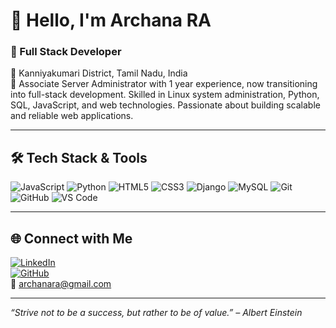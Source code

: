 # 👋 Hello, I'm Archana RA

### 💼 Full Stack Developer  
📍 Kanniyakumari District, Tamil Nadu, India  
🌱 Associate Server Administrator with 1 year experience, now transitioning into full-stack development. Skilled in Linux system administration, Python, SQL, JavaScript, and web technologies. Passionate about building scalable and reliable web applications.

---

## 🛠️ Tech Stack & Tools

<p>
  <img alt="JavaScript" src="https://img.shields.io/badge/-JavaScript-F7DF1E?style=flat-square&logo=javascript&logoColor=black" />
  <img alt="Python" src="https://img.shields.io/badge/-Python-3776AB?style=flat-square&logo=python&logoColor=white" />
  <img alt="HTML5" src="https://img.shields.io/badge/-HTML5-E34F26?style=flat-square&logo=html5&logoColor=white" />
  <img alt="CSS3" src="https://img.shields.io/badge/-CSS3-1572B6?style=flat-square&logo=css3&logoColor=white" />
  <img alt="Django" src="https://img.shields.io/badge/-Django-092E20?style=flat-square&logo=django&logoColor=white" />
  <img alt="MySQL" src="https://img.shields.io/badge/-MySQL-4479A1?style=flat-square&logo=mysql&logoColor=white" />
  <img alt="Git" src="https://img.shields.io/badge/-Git-F05032?style=flat-square&logo=git&logoColor=white" />
  <img alt="GitHub" src="https://img.shields.io/badge/-GitHub-181717?style=flat-square&logo=github" />
  <img alt="VS Code" src="https://img.shields.io/badge/-VS%20Code-007ACC?style=flat-square&logo=visual-studio-code" />
</p>

---

## 🌐 Connect with Me

[![LinkedIn](https://img.shields.io/badge/-LinkedIn-0A66C2?style=flat-square&logo=linkedin&logoColor=white)](https://www.linkedin.com/in/archana-r-a-858aa2281)  
[![GitHub](https://img.shields.io/badge/-GitHub-181717?style=flat-square&logo=github&logoColor=white)](https://github.com/11RAArchana)  
📧 archanara@gmail.com

---

*“Strive not to be a success, but rather to be of value.” – Albert Einstein*

